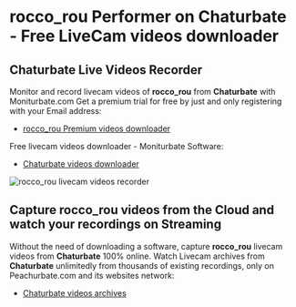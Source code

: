 # rocco_rou Performer on Chaturbate - Free LiveCam videos downloader

## Chaturbate Live Videos Recorder

Monitor and record livecam videos of **rocco_rou** from **Chaturbate** with Moniturbate.com
Get a premium trial for free by just and only registering with your Email address:
* [rocco_rou Premium videos downloader](https://moniturbate.com/request-demo-licence-key.html)

Free livecam videos downloader - Moniturbate Software:
* [Chaturbate videos downloader](https://moniturbate.com/moniturbate-download-software.html)

![rocco_rou livecam videos recorder](https://peachurnet.com/templates/moniturbate-software.png)


## Capture rocco_rou videos from the Cloud and watch your recordings on Streaming

Without the need of downloading a software, capture **rocco_rou** livecam videos from **Chaturbate** 100% online.
Watch Livecam archives from **Chaturbate** unlimitedly from thousands of existing recordings, only on Peachurbate.com and its websites network:
* [Chaturbate videos archives](https://peachurnet.com/)